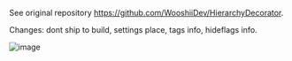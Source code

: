 
See original repository https://github.com/WooshiiDev/HierarchyDecorator.

Changes: dont ship to build, settings place, tags info, hideflags info. 

![image](https://github.com/emptybraces/Unity_HierarchyDecorator/assets/1441835/5bc2ce1c-c380-48dc-94bb-70e65bc77928)
